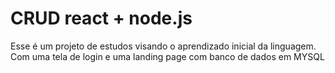 # CRUD react + node.js

Esse é um projeto de estudos visando o aprendizado inicial da linguagem. Com uma tela de login e uma landing page com banco de dados em MYSQL